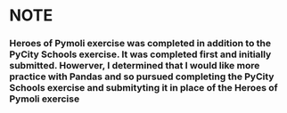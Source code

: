# NOTE

### Heroes of Pymoli exercise was completed in addition to the PyCity Schools exercise.  It was completed first and initially submitted.  Howerver, I determined that I would like more practice with Pandas and so pursued completing the PyCity Schools exercise and submityting it in place of the Heroes of Pymoli exercise 